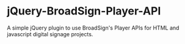 # jQuery-BroadSign-Player-API
A simple jQuery plugin to use BroadSign's Player APIs for HTML and javascript digital signage projects.
